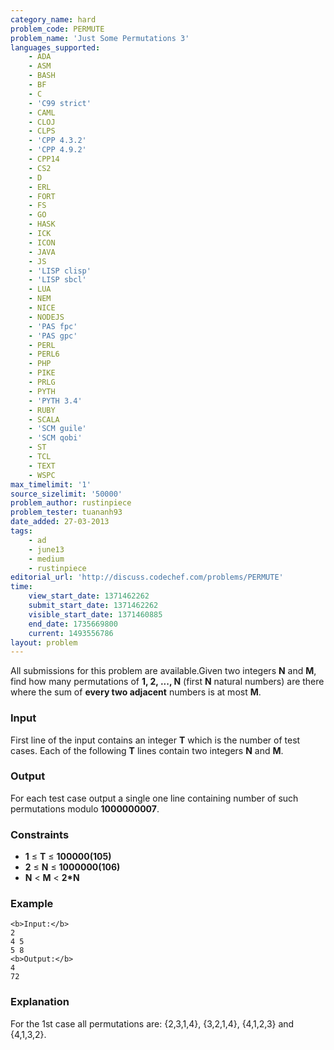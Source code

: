 ```yaml
---
category_name: hard
problem_code: PERMUTE
problem_name: 'Just Some Permutations 3'
languages_supported:
    - ADA
    - ASM
    - BASH
    - BF
    - C
    - 'C99 strict'
    - CAML
    - CLOJ
    - CLPS
    - 'CPP 4.3.2'
    - 'CPP 4.9.2'
    - CPP14
    - CS2
    - D
    - ERL
    - FORT
    - FS
    - GO
    - HASK
    - ICK
    - ICON
    - JAVA
    - JS
    - 'LISP clisp'
    - 'LISP sbcl'
    - LUA
    - NEM
    - NICE
    - NODEJS
    - 'PAS fpc'
    - 'PAS gpc'
    - PERL
    - PERL6
    - PHP
    - PIKE
    - PRLG
    - PYTH
    - 'PYTH 3.4'
    - RUBY
    - SCALA
    - 'SCM guile'
    - 'SCM qobi'
    - ST
    - TCL
    - TEXT
    - WSPC
max_timelimit: '1'
source_sizelimit: '50000'
problem_author: rustinpiece
problem_tester: tuananh93
date_added: 27-03-2013
tags:
    - ad
    - june13
    - medium
    - rustinpiece
editorial_url: 'http://discuss.codechef.com/problems/PERMUTE'
time:
    view_start_date: 1371462262
    submit_start_date: 1371462262
    visible_start_date: 1371460885
    end_date: 1735669800
    current: 1493556786
layout: problem
---
```

All submissions for this problem are available.Given two integers **N** and **M**, find how many permutations of **1, 2, ..., N** (first **N** natural numbers) are there where the sum of **every two adjacent** numbers is at most **M**.

### Input

First line of the input contains an integer **T** which is the number of test cases. Each of the following **T** lines contain two integers **N** and **M**.

### Output

For each test case output a single one line containing number of such permutations modulo **1000000007**.

### Constraints

- **1** ≤ **T** ≤ **100000(105)**
- **2** ≤ **N** ≤ **1000000(106)**
- **N** < **M** < **2\*N**

### Example

```
<b>Input:</b>
2
4 5
5 8
<b>Output:</b>
4
72

```
### Explanation

For the 1st case all permutations are: {2,3,1,4}, {3,2,1,4}, {4,1,2,3} and {4,1,3,2}.